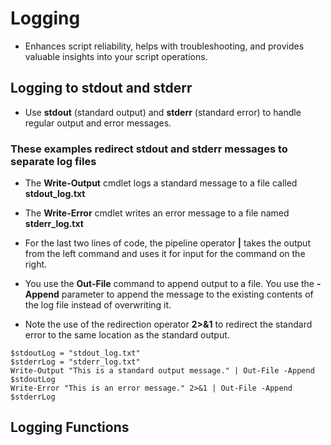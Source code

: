 # Logging
- Enhances script reliability, helps with troubleshooting, and provides valuable
insights into your script operations.

## Logging to stdout and stderr
- Use **stdout** (standard output) and **stderr** (standard error) to handle regular
output and error messages.

### These examples redirect stdout and stderr messages to separate log files
- The **Write-Output** cmdlet logs a standard message to a file called **stdout_log.txt**

- The **Write-Error** cmdlet writes an error message to a file named **stderr_log.txt**

- For the last two lines of code, the pipeline operator **|** takes the output from the left 
command and uses it for input for the command on the right.

- You use the **Out-File** command to append output to a file. You use the **-Append**
parameter to append the message to the existing contents of the log file instead of overwriting it.

- Note the use of the redirection operator **2>&1** to redirect the standard error to the same
location as the standard output.

```
$stdoutLog = "stdout_log.txt"
$stderrLog = "stderr_log.txt"
Write-Output "This is a standard output message." | Out-File -Append $stdoutLog
Write-Error "This is an error message." 2>&1 | Out-File -Append $stderrLog
```

## Logging Functions